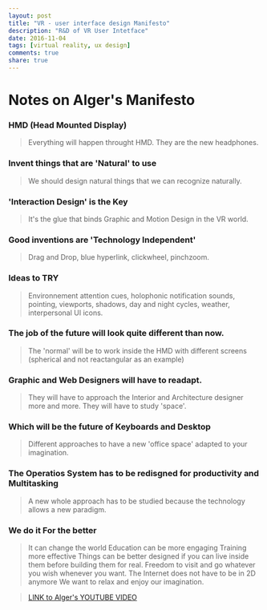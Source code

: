 ```yaml
---
layout: post
title: "VR - user interface design Manifesto"
description: "R&D of VR User Intetface"
date: 2016-11-04
tags: [virtual reality, ux design]
comments: true
share: true
---
```


# Notes on Alger's Manifesto 
### HMD (Head Mounted Display) 
> Everything will happen throught HMD. They are the new headphones.

### Invent things that are 'Natural' to use
> We should design natural things that we can recognize naturally.

### 'Interaction Design' is the Key
> It's the glue that binds Graphic and Motion Design in the VR world.

### Good inventions are 'Technology Independent'
> Drag and Drop, blue hyperlink, clickwheel, pinchzoom.

### Ideas to TRY
> Environnement attention cues, holophonic notification sounds, pointing,
viewports, shadows, day and night cycles, weather, interpersonal UI icons.

### The job of the future will look quite different than now. 
> The 'normal' will be to work inside the HMD with different screens (spherical and not reactangular as an example)

### Graphic and Web Designers will have to readapt.
> They will have to approach the Interior and Architecture designer more and more. They will have to study 'space'.

### Which will be the future of Keyboards and Desktop
> Different approaches to have a new 'office space' adapted to your imagination.

### The Operatios System has to be redisgned for productivity and Multitasking
> A new whole approach has to be studied because the technology allows a new paradigm.

### We do it For the better
> It can change the world
> Education can be more engaging
> Training more effective
> Things can be better designed if you can live inside them before building them for real.
> Freedom to visit and go whatever you wish whenever you want.
> The Internet does not have to be in 2D anymore
> We want to relax and enjoy our imagination.

>[LINK to Alger's YOUTUBE VIDEO ](https://www.youtube.com/watch?v=n3b8hZ5NV2E) 

